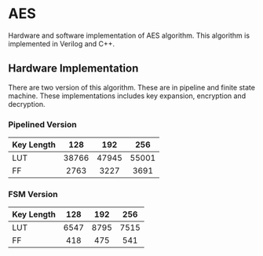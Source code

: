 # AES
Hardware and software implementation of AES algorithm. This algorithm is implemented in Verilog and C++.

## Hardware Implementation
There are two version of this algorithm. These are in pipeline and finite state machine. These implementations includes key expansion, encryption and decryption. 

### Pipelined Version

| Key Length | 128 | 192 | 256 |
|:-----------|:---:|:---:|:---:|
| LUT | 38766 | 47945 | 55001 |
| FF | 2763 | 3227 | 3691 |

### FSM Version

| Key Length | 128 | 192 | 256 |
|:-----------|:---:|:---:|:---:|
| LUT | 6547 | 8795 | 7515 |
| FF | 418 | 475 | 541 |
